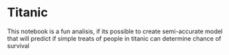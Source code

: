 # Titanic
This notebook is a fun analisis, if its possible to create semi-accurate model that will predict if simple treats of people in titanic can determine chance of survival
